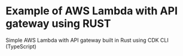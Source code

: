 # Example of AWS Lambda with API gateway using RUST

Simple AWS Lambda with API gateway built in Rust using CDK CLI (TypeScript)

